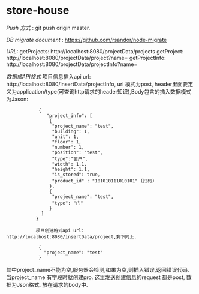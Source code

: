 # store-house

*Push 方式* : git push origin master.

*DB migrate document* : https://github.com/rsandor/node-migrate

*URL:* getProjects: http://localhost:8080/projectData/projects
       getProject: http://localhost:8080/projectData/project?name=
       getProjectInfo: http://localhost:8080/projectData/projectInfo?name=

*数据插API格式*  项目信息插入api url: http://localhost:8080/insertData/projectInfo, url 模式为post,
               header里面要定义为application/type(可查询http请求的header知识),Body包含的插入数据模式为Jason:

                {
                   "project_info": [
                    {
                     "project_name": "test",
                     "building": 1,
                     "unit": 1,
                     "floor": 1,
                     "number": 1,
                     "position": "test",
                     "type":"窗户",
                     "width": 1.1,
                     "height": 1.1,
                     "is_stored": true,
                     "product_id" : "101010111010101" (扫码)
                    },
                    {
                     "project_name": "test",
                     "type": "门"
                    }
                 ]
               }

               项目创建格式api url: http://localhost:8080/insertData/project,剩下同上.

                {
                  "project_name": "test"
                }

其中project_name不能为空,服务器会检测,如果为空,则插入错误,返回错误代码. 当project_name 有字段时就创建pro.
这里发送创建信息的request 都是post, 数据为Json格式, 放在请求的body中.
